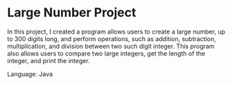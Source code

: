 # Large Number Project
In this project, I created a program allows users to create a large number, up to 300 digits long, and perform operations, such as addition, subtraction, multiplication, and division between two such digit integer. This program also allows users to compare two large integers, get the length of the integer, and print the integer.

Language: Java

